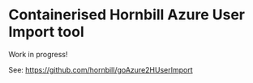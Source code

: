 # Containerised Hornbill Azure User Import tool

Work in progress!

See: https://github.com/hornbill/goAzure2HUserImport